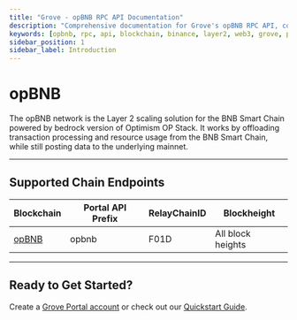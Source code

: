 ```yaml
---
title: "Grove - opBNB RPC API Documentation"
description: "Comprehensive documentation for Grove's opBNB RPC API, covering endpoint details and integration strategies for blockchain developers."
keywords: [opbnb, rpc, api, blockchain, binance, layer2, web3, grove, pocket, pokt]
sidebar_position: 1
sidebar_label: Introduction
---
```


# opBNB

The opBNB network is the Layer 2 scaling solution for the BNB Smart Chain powered by bedrock version of Optimism OP Stack. It works by offloading transaction processing and resource usage from the BNB Smart Chain, while still posting data to the underlying mainnet.

---

## Supported Chain Endpoints

| Blockchain                                         | Portal API Prefix | RelayChainID | Blockheight         |
| -------------------------------------------------- | ----------------- | ------------ | ------------------- |
| [opBNB](./endpoints/opbnb)   | opbnb  | F01D         | All block heights |
---

## Ready to Get Started?

Create a [Grove Portal account](https://portal.grove.city) or check out our [Quickstart Guide](/guides/getting-started/quickstart).
